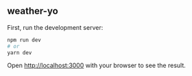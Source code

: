 ## weather-yo

First, run the development server:

```bash
npm run dev
# or
yarn dev
```

Open [http://localhost:3000](http://localhost:3000) with your browser to see the result.
